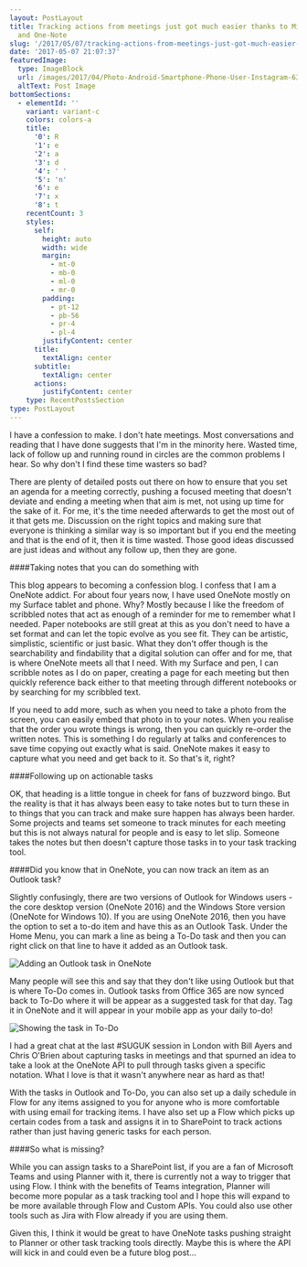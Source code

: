 ```yaml
---
layout: PostLayout
title: Tracking actions from meetings just got much easier thanks to Microsoft's To-Do
  and One-Note
slug: '/2017/05/07/tracking-actions-from-meetings-just-got-much-easier-thanks-to-microsofts-to-do-and-one-note-2'
date: '2017-05-07 21:07:37'
featuredImage:
  type: ImageBlock
  url: /images/2017/04/Photo-Android-Smartphone-Phone-User-Instagram-634069.jpg
  altText: Post Image
bottomSections:
  - elementId: ''
    variant: variant-c
    colors: colors-a
    title:
      '0': R
      '1': e
      '2': a
      '3': d
      '4': ' '
      '5': 'n'
      '6': e
      '7': x
      '8': t
    recentCount: 3
    styles:
      self:
        height: auto
        width: wide
        margin:
          - mt-0
          - mb-0
          - ml-0
          - mr-0
        padding:
          - pt-12
          - pb-56
          - pr-4
          - pl-4
        justifyContent: center
      title:
        textAlign: center
      subtitle:
        textAlign: center
      actions:
        justifyContent: center
    type: RecentPostsSection
type: PostLayout
---
```


I have a confession to make. I don't hate meetings. Most conversations and reading that I have done suggests that I'm in the minority here. Wasted time, lack of follow up and running round in circles are the common problems I hear. So why don't I find these time wasters so bad?

There are plenty of detailed posts out there on how to ensure that you set an agenda for a meeting correctly, pushing a focused meeting that doesn't deviate and ending a meeting when that aim is met, not using up time for the sake of it. For me, it's the time needed afterwards to get the most out of it that gets me. Discussion on the right topics and making sure that everyone is thinking a similar way is so important but if you end the meeting and that is the end of it, then it is time wasted. Those good ideas discussed are just ideas and without any follow up, then they are gone.

####Taking notes that you can do something with

This blog appears to becoming a confession blog. I confess that I am a OneNote addict. For about four years now, I have used OneNote mostly on my Surface tablet and phone. Why? Mostly because I like the freedom of scribbled notes that act as enough of a reminder for me to remember what I needed. Paper notebooks are still great at this as you don't need to have a set format and can let the topic evolve as you see fit. They can be artistic, simplistic, scientific or just basic. What they don't offer though is the searchability and findability that a digital solution can offer and for me, that is where OneNote meets all that I need. With my Surface and pen, I can scribble notes as I do on paper, creating a page for each meeting but then quickly reference back either to that meeting through different notebooks or by searching for my scribbled text.

If you need to add more, such as when you need to take a photo from the screen, you can easily embed that photo in to your notes. When you realise that the order you wrote things is wrong, then you can quickly re-order the written notes. This is something I do regularly at talks and conferences to save time copying out exactly what is said. OneNote makes it easy to capture what you need and get back to it. So that's it, right?

####Following up on actionable tasks

OK, that heading is a little tongue in cheek for fans of buzzword bingo. But the reality is that it has always been easy to take notes but to turn these in to things that you can track and make sure happen has always been harder. Some projects and teams set someone to track minutes for each meeting but this is not always natural for people and is easy to let slip. Someone takes the notes but then doesn't capture those tasks in to your task tracking tool.

####Did you know that in OneNote, you can now track an item as an Outlook task?

Slightly confusingly, there are two versions of Outlook for Windows users - the core desktop version (OneNote 2016) and the Windows Store version (OneNote for Windows 10). If you are using OneNote 2016, then you have the option to set a to-do item and have this as an Outlook Task. Under the Home Menu, you can mark a line as being a To-Do task and then you can right click on that line to have it added as an Outlook task.

![Adding an Outlook task in OneNote](/images/2017/05/Outlook-tasks-in-OneNote.PNG)

Many people will see this and say that they don't like using Outlook but that is where To-Do comes in. Outlook tasks from Office 365 are now synced back to To-Do where it will be appear as a suggested task for that day. Tag it in OneNote and it will appear in your mobile app as your daily to-do!

![Showing the task in To-Do](/images/2017/05/MS-To-Do.jpg)

I had a great chat at the last #SUGUK session in London with Bill Ayers and Chris O'Brien about capturing tasks in meetings and that spurned an idea to take a look at the OneNote API to pull through tasks given a specific notation. What I love is that it wasn't anywhere near as hard as that!

With the tasks in Outlook and To-Do, you can also set up a daily schedule in Flow for any items assigned to you for anyone who is more comfortable with using email for tracking items. I have also set up a Flow which picks up certain codes from a task and assigns it in to SharePoint to track actions rather than just having generic tasks for each person.

####So what is missing?

While you can assign tasks to a SharePoint list, if you are a fan of Microsoft Teams and using Planner with it, there is currently not a way to trigger that using Flow. I think with the benefits of Teams integration, Planner will become more popular as a task tracking tool and I hope this will expand to be more available through Flow and Custom APIs. You could also use other tools such as Jira with Flow already if you are using them.

Given this, I think it would be great to have OneNote tasks pushing straight to Planner or other task tracking tools directly. Maybe this is where the API will kick in and could even be a future blog post...
